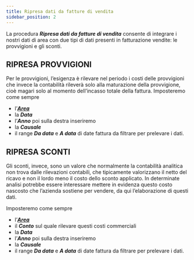 ```yaml
---
title: Ripresa dati da fatture di vendita
sidebar_position: 2
---
```


La procedura ***Ripresa dati da fatture di vendita*** consente di integrare i nostri dati di area con due tipi di dati presenti in fatturazione vendite: le provvigioni e gli sconti.

## RIPRESA PROVVIGIONI
Per le provvigioni, l’esigenza è rilevare nel periodo i costi delle provvigioni che invece la contabilità rileverà solo alla maturazione della provvigione, cioè magari solo al momento dell’incasso totale della fattura. Imposteremo come sempre 
- l’[***Area***](/docs/controlling/controlling-parametrization/controlling-specific-settings/area-types-areas)
- la ***Data*** 
- l’***Anno***
poi sulla destra inseriremo 
- la ***Causale*** 
- il range ***Da data*** e ***A data*** di date fattura da filtrare per prelevare i dati.


## RIPRESA SCONTI
Gli sconti, invece, sono un valore che normalmente la contabilità analitica non trova dalle rilevazioni contabili, che tipicamente valorizzano il netto del ricavo e non il lordo meno il costo dello sconto applicato. In determinate analisi potrebbe essere interessare mettere in evidenza questo costo nascosto che l’azienda sostiene per vendere, da qui l’elaborazione di questi dati.

Imposteremo come sempre 
- l’[***Area***](/docs/controlling/controlling-parametrization/controlling-specific-settings/area-types-areas)
- il ***Conto*** sul quale rilevare questi costi commerciali
- la ***Data***
- l’***Anno***
poi sulla destra inseriremo 
- la ***Causale*** 
- il range ***Da data*** e ***A data*** di date fattura da filtrare per prelevare i dati.
